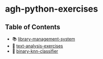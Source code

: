 # agh-python-exercises

## Table of Contents
- 📚 [library-management-system](./library-management-system)
- 🧮 [text-analysis-exercises](./text-analysis-exercises)
- 🤖 [binary-knn-classifier](./binary-knn-classifier)
